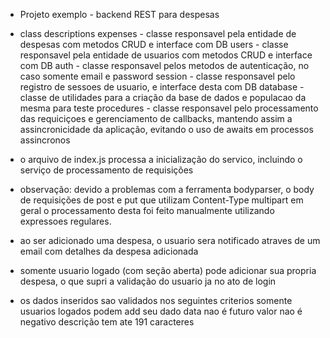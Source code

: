 - Projeto exemplo - backend REST para despesas

- class descriptions
    expenses - classe responsavel pela entidade de despesas com metodos CRUD e interface com DB
    users - classe responsavel pela entidade de usuarios com metodos CRUD e interface com DB
    auth - classe responsavel pelos metodos de autenticação, no caso somente email e password
    session - classe responsavel pelo registro de sessoes de usuario, e interface desta com DB
    database - classe de utilidades para a criação da base de dados e populacao da mesma para teste
    procedures - classe responsavel pelo processamento das requiciçoes e gerenciamento de callbacks, mantendo assim a assincronicidade da aplicação, evitando o uso de awaits em processos assincronos

- o arquivo de index.js processa a inicialização do servico, incluindo o serviço de processamento de requisições

- observação:
    devido a problemas com a ferramenta bodyparser, o body de requisições de post e put que utilizam Content-Type multipart em geral o processamento desta foi feito manualmente utilizando expressoes regulares.

- ao ser adicionado uma despesa, o usuario sera notificado atraves de um email com detalhes da despesa adicionada

- somente usuario logado (com seção aberta) pode adicionar sua propria despesa, o que supri a validação do usuario ja no ato de login

- os dados inseridos sao validados nos seguintes criterios
    somente usuarios logados podem add seu dado
    data nao é futuro
    valor nao é negativo
    descrição tem ate 191 caracteres